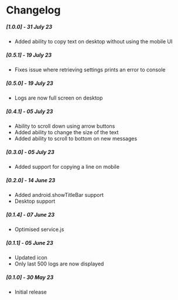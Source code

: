 # Changelog

##### [1.0.0] - 31 July 23

- Added ability to copy text on desktop without using the mobile UI

##### [0.5.1] - 19 July 23

- Fixes issue where retrieving settings prints an error to console

##### [0.5.0] - 19 July 23

- Logs are now full screen on desktop

##### [0.4.1] - 05 July 23

- Ability to scroll down using arrow buttons
- Added ability to change the size of the text
- Added ability to scroll to bottom on new messages

##### [0.3.0] - 05 July 23

- Added support for copying a line on mobile

##### [0.2.0] - 14 June 23

- Added android.showTitleBar support
- Desktop support

##### [0.1.4] - 07 June 23

- Optimised service.js

##### [0.1.1] - 05 June 23

- Updated icon
- Only last 500 logs are now displayed

##### [0.1.0] - 30 May 23

- Initial release
